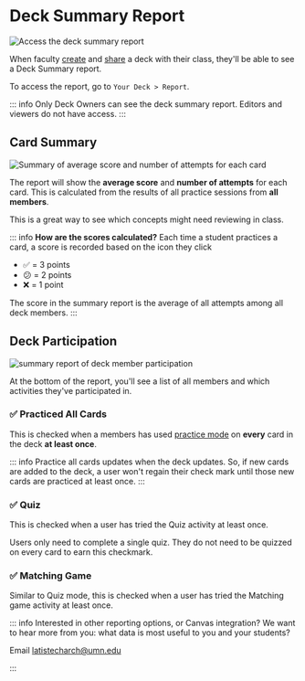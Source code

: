 # Deck Summary Report

![Access the deck summary report](/img/deck-summary-report.png)

When faculty [create](/quick-start#create-a-deck) and [share](/sharing) a deck with their class, they'll be able to see a Deck Summary report.

To access the report, go to `Your Deck > Report`.

::: info
Only Deck Owners can see the deck summary report. Editors and viewers do not have access.
:::

## Card Summary

![Summary of average score and number of attempts for each card](/img/deck-summary-report-on-cards.png)

The report will show the **average score** and **number of attempts** for each card. This is calculated from the results of all practice sessions from **all members**.

This is a great way to see which concepts might need reviewing in class.

::: info
**How are the scores calculated?**
Each time a student practices a card, a score is recorded based on the icon they click

- ✅ = 3 points
- 😕 = 2 points
- ❌ = 1 point

The score in the summary report is the average of all attempts among all deck members.
:::

## Deck Participation

![summary report of deck member participation](/img/deck-summary-report-participation.png)

At the bottom of the report, you'll see a list of all members and which activities they've participated in.

### ✅ Practiced All Cards

This is checked when a members has used [practice mode](/activities/practice-flashcards) on **every** card in the deck **at least once**.

::: info
Practice all cards updates when the deck updates. So, if new cards are added to the deck, a user won't regain their check mark until those new cards are practiced at least once.
:::

### ✅ Quiz

This is checked when a user has tried the Quiz activity at least once.

Users only need to complete a single quiz. They do not need to be quizzed on every card to earn this checkmark.

### ✅ Matching Game

Similar to Quiz mode, this is checked when a user has tried the Matching game activity at least once.

::: info
Interested in other reporting options, or Canvas integration? We want to hear more from you: what data is most useful to you and your students?

Email <latistecharch@umn.edu>

:::
